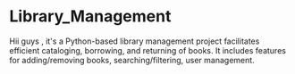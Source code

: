 # Library_Management

Hii guys , it's a Python-based library management project facilitates efficient cataloging, borrowing, and returning of books. It includes features for adding/removing books, searching/filtering, user management.
